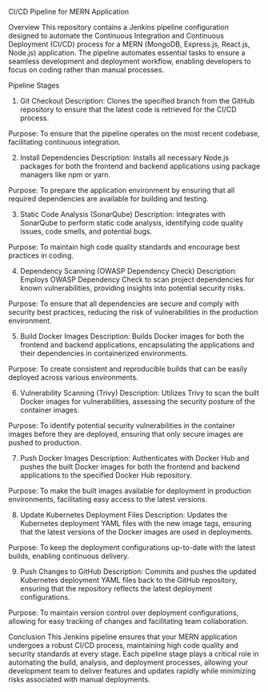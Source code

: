 CI/CD Pipeline for MERN Application

Overview
This repository contains a Jenkins pipeline configuration designed to automate the Continuous Integration and Continuous Deployment (CI/CD) process for a MERN (MongoDB, Express.js, React.js, Node.js) application. The pipeline automates essential tasks to ensure a seamless development and deployment workflow, enabling developers to focus on coding rather than manual processes.

Pipeline Stages
1. Git Checkout
Description:
Clones the specified branch from the GitHub repository to ensure that the latest code is retrieved for the CI/CD process.

Purpose:
To ensure that the pipeline operates on the most recent codebase, facilitating continuous integration.

2. Install Dependencies
Description:
Installs all necessary Node.js packages for both the frontend and backend applications using package managers like npm or yarn.

Purpose:
To prepare the application environment by ensuring that all required dependencies are available for building and testing.

3. Static Code Analysis (SonarQube)
Description:
Integrates with SonarQube to perform static code analysis, identifying code quality issues, code smells, and potential bugs.

Purpose:
To maintain high code quality standards and encourage best practices in coding.

4. Dependency Scanning (OWASP Dependency Check)
Description:
Employs OWASP Dependency Check to scan project dependencies for known vulnerabilities, providing insights into potential security risks.

Purpose:
To ensure that all dependencies are secure and comply with security best practices, reducing the risk of vulnerabilities in the production environment.

5. Build Docker Images
Description:
Builds Docker images for both the frontend and backend applications, encapsulating the applications and their dependencies in containerized environments.

Purpose:
To create consistent and reproducible builds that can be easily deployed across various environments.

6. Vulnerability Scanning (Trivy)
Description:
Utilizes Trivy to scan the built Docker images for vulnerabilities, assessing the security posture of the container images.

Purpose:
To identify potential security vulnerabilities in the container images before they are deployed, ensuring that only secure images are pushed to production.

7. Push Docker Images
Description:
Authenticates with Docker Hub and pushes the built Docker images for both the frontend and backend applications to the specified Docker Hub repository.

Purpose:
To make the built images available for deployment in production environments, facilitating easy access to the latest versions.

8. Update Kubernetes Deployment Files
Description:
Updates the Kubernetes deployment YAML files with the new image tags, ensuring that the latest versions of the Docker images are used in deployments.

Purpose:
To keep the deployment configurations up-to-date with the latest builds, enabling continuous delivery.

9. Push Changes to GitHub
Description:
Commits and pushes the updated Kubernetes deployment YAML files back to the GitHub repository, ensuring that the repository reflects the latest deployment configurations.

Purpose:
To maintain version control over deployment configurations, allowing for easy tracking of changes and facilitating team collaboration.

Conclusion
This Jenkins pipeline ensures that your MERN application undergoes a robust CI/CD process, maintaining high code quality and security standards at every stage. Each pipeline stage plays a critical role in automating the build, analysis, and deployment processes, allowing your development team to deliver features and updates rapidly while minimizing risks associated with manual deployments.
